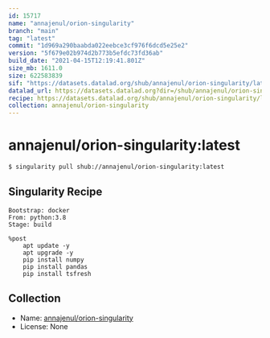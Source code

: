 ```yaml
---
id: 15717
name: "annajenul/orion-singularity"
branch: "main"
tag: "latest"
commit: "1d969a290baabda022eebce3cf976f6dcd5e25e2"
version: "5f679e02b974d2b773b5efdc73fd36ab"
build_date: "2021-04-15T12:19:41.801Z"
size_mb: 1611.0
size: 622583839
sif: "https://datasets.datalad.org/shub/annajenul/orion-singularity/latest/2021-04-15-1d969a29-5f679e02/5f679e02b974d2b773b5efdc73fd36ab.sif"
datalad_url: https://datasets.datalad.org?dir=/shub/annajenul/orion-singularity/latest/2021-04-15-1d969a29-5f679e02/
recipe: https://datasets.datalad.org/shub/annajenul/orion-singularity/latest/2021-04-15-1d969a29-5f679e02/Singularity
collection: annajenul/orion-singularity
---
```


# annajenul/orion-singularity:latest

```bash
$ singularity pull shub://annajenul/orion-singularity:latest
```

## Singularity Recipe

```singularity
Bootstrap: docker
From: python:3.8
Stage: build

%post
    apt update -y
    apt upgrade -y
    pip install numpy
    pip install pandas
    pip install tsfresh
```

## Collection

 - Name: [annajenul/orion-singularity](https://github.com/annajenul/orion-singularity)
 - License: None

